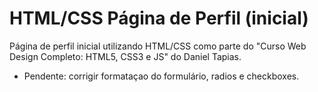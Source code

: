 # HTML/CSS Página de Perfil (inicial)
Página de perfil inicial utilizando HTML/CSS como parte do "Curso Web Design Completo: HTML5, CSS3 e JS" do Daniel Tapias.
- Pendente: corrigir formataçao do formulário, radios e checkboxes.
